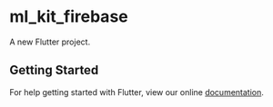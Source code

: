 # ml_kit_firebase

A new Flutter project.

## Getting Started

For help getting started with Flutter, view our online
[documentation](https://flutter.io/).
